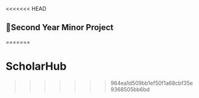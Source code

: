 <<<<<<< HEAD
## 🎯Second Year Minor Project

=======
# ScholarHub
>>>>>>> 964ea1d509bb1ef50f1a68cbf35e9368505bb6bd
